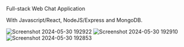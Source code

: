Full-stack Web Chat Application

With Javascript/React, NodeJS/Express and MongoDB.

![Screenshot 2024-05-30 192922](https://github.com/sabaakhvlediani1/Chat-App/assets/74502365/f078ec71-1af1-4bdb-8b1a-1145837977b5)
![Screenshot 2024-05-30 192910](https://github.com/sabaakhvlediani1/Chat-App/assets/74502365/81c40c85-d1b5-49f9-81d6-eb2bc47a04ac)
![Screenshot 2024-05-30 192853](https://github.com/sabaakhvlediani1/Chat-App/assets/74502365/90c155ae-983a-45d8-8143-41f53b5c27a5)
